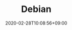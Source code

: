 ---
title: "Debian"
date: 2020-02-28T10:08:56+09:00
description: "RIP Ian; livre como um pássaro"
draft: false
collapsible: true
weight: 1
---